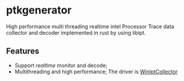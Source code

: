 # ptkgenerator
High performance multi threading realtime intel Processor Trace data collector and decoder implemented in rust by using libipt.
## Features
* Support *realtime* monitor and decode;
* Multithreading and high performance;
The driver is [WinIptCollector](https://github.com/BlackLuny/WinIPTCollector)
